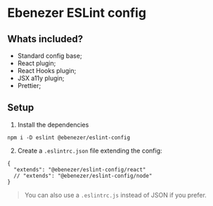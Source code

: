 # Ebenezer ESLint config

## Whats included?

- Standard config base;
- React plugin;
- React Hooks plugin;
- JSX a11y plugin;
- Prettier;

## Setup

1. Install the dependencies

```
npm i -D eslint @ebenezer/eslint-config
```

2. Create a `.eslintrc.json` file extending the config:

```
{
  "extends": "@ebenezer/eslint-config/react"
  // "extends": "@ebenezer/eslint-config/node"
}
```

> You can also use a `.eslintrc.js` instead of JSON if you prefer.
